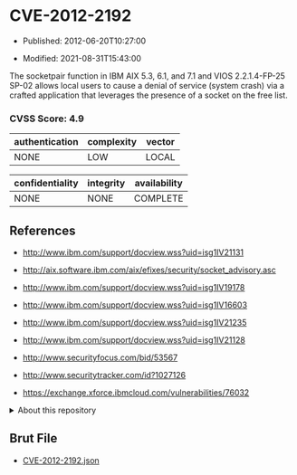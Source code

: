 # CVE-2012-2192

- Published: 2012-06-20T10:27:00

- Modified: 2021-08-31T15:43:00

The socketpair function in IBM AIX 5.3, 6.1, and 7.1 and VIOS 2.2.1.4-FP-25 SP-02 allows local users to cause a denial of service (system crash) via a crafted application that leverages the presence of a socket on the free list.

### CVSS Score: **4.9**

| authentication | complexity | vector |
| --- | --- | --- |
| NONE | LOW | LOCAL |

| confidentiality | integrity | availability |
| --- | --- | --- |
| NONE | NONE | COMPLETE |

## References

* http://www.ibm.com/support/docview.wss?uid=isg1IV21131

* http://aix.software.ibm.com/aix/efixes/security/socket_advisory.asc

* http://www.ibm.com/support/docview.wss?uid=isg1IV19178

* http://www.ibm.com/support/docview.wss?uid=isg1IV16603

* http://www.ibm.com/support/docview.wss?uid=isg1IV21235

* http://www.ibm.com/support/docview.wss?uid=isg1IV21128

* http://www.securityfocus.com/bid/53567

* http://www.securitytracker.com/id?1027126

* https://exchange.xforce.ibmcloud.com/vulnerabilities/76032

<details>
<summary>About this repository</summary> 

  This repository is part of the project [Live Hack CVE](https://github.com/Live-Hack-CVE). Main website can be found [www.live-hack.org](https://www.live-hack.org) 
  
  Made by [Sn0wAlice](https://github.com/Sn0wAlice) for the people that care about security and need to have a feed of the latest CVEs. Hope you enjoy it, don't forget to star the repo and follow me on [Twitter](https://twitter.com/Sn0wAlice) and [Github](https://github.com/Sn0wAlice). And that is my [personnal website](https://www.alice-snow.me/)

  - [Home Page](https://github.com/Live-Hack-CVE)
  - [Framework](https://github.com/Live-Hack-CVE/cve-framework)
  - [CVE database](https://github.com/Live-Hack-CVE/full_database)
  - [Changelog](https://github.com/Live-Hack-CVE/Changelog)
</details>

## Brut File

* [CVE-2012-2192.json](https://raw.githubusercontent.com/Live-Hack-CVE/full_database/main/cves/2012/CVE-2012-2192.json)

